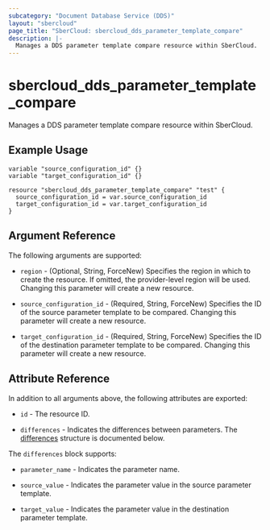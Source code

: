 ```yaml
---
subcategory: "Document Database Service (DDS)"
layout: "sbercloud"
page_title: "SberCloud: sbercloud_dds_parameter_template_compare"
description: |-
  Manages a DDS parameter template compare resource within SberCloud.
---
```


# sbercloud_dds_parameter_template_compare

Manages a DDS parameter template compare resource within SberCloud.

## Example Usage

```hcl
variable "source_configuration_id" {}
variable "target_configuration_id" {}

resource "sbercloud_dds_parameter_template_compare" "test" {
  source_configuration_id = var.source_configuration_id
  target_configuration_id = var.target_configuration_id
}
```

## Argument Reference

The following arguments are supported:

* `region` - (Optional, String, ForceNew) Specifies the region in which to create the resource.
  If omitted, the provider-level region will be used. Changing this parameter will create a new resource.

* `source_configuration_id` - (Required, String, ForceNew) Specifies the ID of the source parameter template to be
  compared. Changing this parameter will create a new resource.

* `target_configuration_id` - (Required, String, ForceNew) Specifies the ID of the destination parameter template to be
  compared. Changing this parameter will create a new resource.

## Attribute Reference

In addition to all arguments above, the following attributes are exported:

* `id` - The resource ID.

* `differences` - Indicates the differences between parameters.
  The [differences](#differences_struct) structure is documented below.

<a name="differences_struct"></a>
The `differences` block supports:

* `parameter_name` -  Indicates the parameter name.

* `source_value` -  Indicates the parameter value in the source parameter template.

* `target_value` -  Indicates the parameter value in the destination parameter template.
